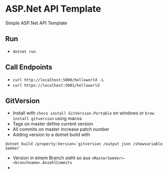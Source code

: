 # ASP.Net API Template

Simple ASP.Net API Template 

## Run 
* `dotnet run`

## Call Endpoints
* `curl http://localhost:5000/helloworld -L`
* `curl https://localhost:5001/helloworld`

## GitVersion
* Install with `choco install GitVersion.Portable` on windows or `brew install gitversion` using macos
* Tags on master define current version
* All commits on master increase patch number
* Adding version to a dotnet build with 
```
dotnet build /property:Version=`gitversion /output json /showvariable SemVer`
```
* Version in einem Branch sieht so aus `<MasterSemVer>-<branchname>.AnzahlCommits`
* 